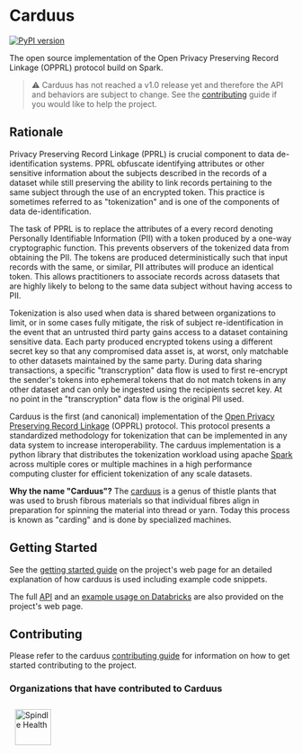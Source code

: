# Carduus

[![PyPI version](https://badge.fury.io/py/carduus.svg)](https://badge.fury.io/py/carduus)

The open source implementation of the Open Privacy Preserving Record Linkage (OPPRL) protocol build on Spark.

> :warning: Carduus has not reached a v1.0 release yet and therefore the API and behaviors are subject to change. See the [contributing](../CONTRIBUTING.md) guide if you would like to help the project.

## Rationale

Privacy Preserving Record Linkage (PPRL) is crucial component to data de-identification systems. PPRL obfuscate identifying attributes or other sensitive information about the subjects described in the records of a dataset while still preserving the ability to link records pertaining to the same subject through the use of an encrypted token. This practice is sometimes referred to as "tokenization" and is one of the components of data de-identification.

The task of PPRL is to replace the attributes of a every record denoting Personally Identifiable Information (PII) with a token produced by a one-way cryptographic function. This prevents observers of the tokenized data from obtaining the PII. The tokens are produced deterministically such that input records with the same, or similar, PII attributes will produce an identical token. This allows practitioners to associate records across datasets that are highly likely to belong to the same data subject without having access to PII.

Tokenization is also used when data is shared between organizations to limit, or in some cases fully mitigate, the risk of subject re-identification in the event that an untrusted third party gains access to a dataset containing sensitive data. Each party produced encrypted tokens using a different secret key so that any compromised data asset is, at worst, only matchable to other datasets maintained by the same party. During data sharing transactions, a specific "transcryption" data flow is used to first re-encrypt the sender's tokens into ephemeral tokens that do not match tokens in any other dataset and can only be ingested using the recipients secret key. At no point in the "transcryption" data flow is the original PII used.

Carduus is the first (and canonical) implementation of the [Open Privacy Preserving Record Linkage](https://spindle-health.github.io/carduus/opprl/) (OPPRL) protocol. This protocol presents a standardized methodology for tokenization that can be implemented in any data system to increase interoperability. The carduus implementation is a python library that distributes the tokenization workload using apache [Spark](https://spark.apache.org/) across multiple cores or multiple machines in a high performance computing cluster for efficient tokenization of any scale datasets.

**Why the name "Carduus"?** The [carduus](https://en.wikipedia.org/wiki/Carduus) is a genus of thistle plants that was used to brush fibrous materials so that individual fibres align in preparation for spinning the material into thread or yarn. Today this process is known as "carding" and is done by specialized machines.

## Getting Started

See the [getting started guide](https://spindle-health.github.io/carduus/guides/getting-started/) on the project's web page for an detailed explanation of how carduus is used including example code snippets.

The full [API](https://spindle-health.github.io/carduus/api/) and an [example usage on Databricks](https://spindle-health.github.io/carduus/databricks/) are also provided on the project's web page.

## Contributing

Please refer to the carduus [contributing guide](https://spindle-health.github.io/carduus/CONTRIBUTING/) for information on how to get started contributing to the project.

### Organizations that have contributed to Carduus

<a href="https://spindlehealth.com/">
    <img src="https://spindlehealth.com/wordmark_color_dark.png"
        alt="Spindle Health"
        style="padding: 10px; height: 64px"
    />
</a>